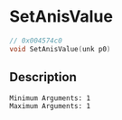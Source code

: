 # SetAnisValue
```c
// 0x004574c0
void SetAnisValue(unk p0)
```
## Description
```
Minimum Arguments: 1
Maximum Arguments: 1
```
